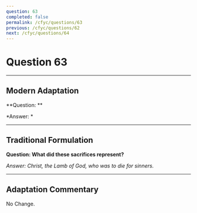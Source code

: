 ```yaml
---
question: 63
completed: false
permalink: /cfyc/questions/63
previous: /cfyc/questions/62
next: /cfyc/questions/64
---
```

# Question 63

---
## Modern Adaptation
**Question: **

*Answer: *

---
## Traditional Formulation
**Question: What did these sacrifices represent?**

*Answer: Christ, the Lamb of God, who was to die for sinners.*

---
## Adaptation Commentary
No Change.